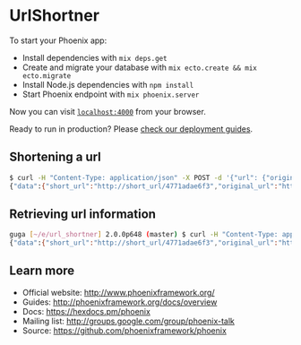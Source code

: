 # UrlShortner

To start your Phoenix app:

  * Install dependencies with `mix deps.get`
  * Create and migrate your database with `mix ecto.create && mix ecto.migrate`
  * Install Node.js dependencies with `npm install`
  * Start Phoenix endpoint with `mix phoenix.server`

Now you can visit [`localhost:4000`](http://localhost:4000) from your browser.

Ready to run in production? Please [check our deployment guides](http://www.phoenixframework.org/docs/deployment).

## Shortening a url
```bash
$ curl -H "Content-Type: application/json" -X POST -d '{"url": {"original_url":"http://google.com"}}' http://localhost:4000/api/urls                                                       11:06:05
{"data":{"short_url":"http://short_url/4771adae6f3","original_url":"http://google.com"}}
```

## Retrieving url information
```bash
guga [~/e/url_shortner] 2.0.0p648 (master) $ curl -H "Content-Type: application/json" -X GET http://localhost:4000/api/urls/4771adae6f3                                                                                               11:09:33
{"data":{"short_url":"http://short_url/4771adae6f3","original_url":"http://google.com","clicks":4}}
```

## Learn more

  * Official website: http://www.phoenixframework.org/
  * Guides: http://phoenixframework.org/docs/overview
  * Docs: https://hexdocs.pm/phoenix
  * Mailing list: http://groups.google.com/group/phoenix-talk
  * Source: https://github.com/phoenixframework/phoenix

